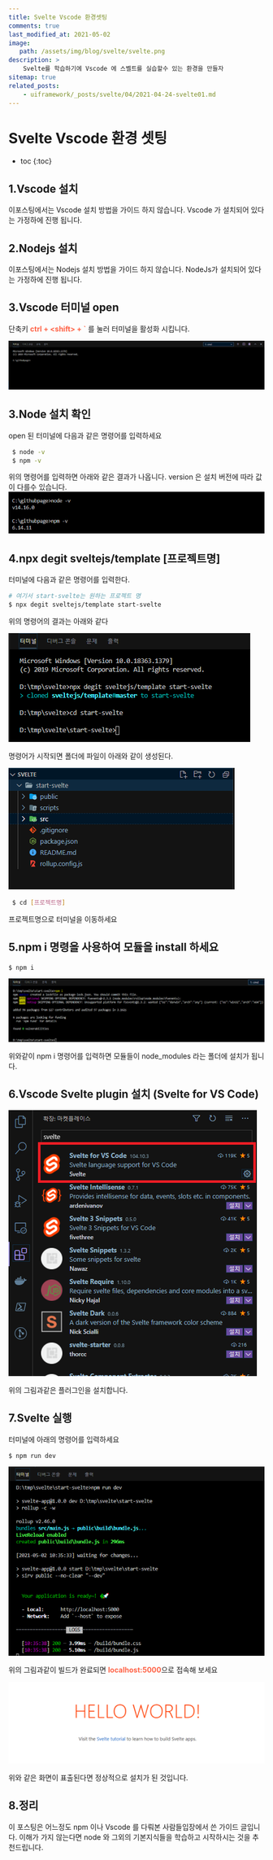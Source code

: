 ```yaml
---
title: Svelte Vscode 환경셋팅
comments: true
last_modified_at: 2021-05-02
image: 
   path: /assets/img/blog/svelte/svelte.png
description: >
    Svelte를 학습하기에 Vscode 에 스벨트를 실습할수 있는 환경을 만들자
sitemap: true
related_posts:
    - uiframework/_posts/svelte/04/2021-04-24-svelte01.md
---
```


# Svelte Vscode 환경 셋팅

* toc
{:toc}


## 1.Vscode 설치 
이포스팅에서는 Vscode 설치 방법을 가이드 하지 않습니다. Vscode 가 설치되어 있다는 가정하에 진행 됩니다. 

## 2.Nodejs 설치 
이포스팅에서는 Nodejs 설치 방법을 가이드 하지 않습니다. NodeJs가 설치되어 있다는 가정하에 진행 됩니다. 

## 3.Vscode 터미널 open
단축키 <b style="color:tomato">ctrl + \<shift\> + `</b> 를 눌러 터미널을 활성화 시킵니다. 

![terminal](/assets/img/blog/svelte/2021/05/01.PNG "terminal")

## 3.Node 설치 확인
open 된 터미널에 다음과 같은 명령어를 입력하세요

```bash
 $ node -v
 $ npm -v
```
위의 명령어를 입력하면 아래와 같은 결과가 나옵니다. version 은 설치 버전에 따라 값이 다를수 있습니다.
![node v](/assets/img/blog/svelte/2021/05/02.PNG "node v")

## 4.npx degit sveltejs/template [프로젝트명]
터미널에 다음과 같은 명령어를 입력한다.

```bash
# 여기서 start-svelte는 원하는 프로젝트 명
$ npx degit sveltejs/template start-svelte
```

위의 명령어의 결과는 아래와 같다 

![npx](/assets/img/blog/svelte/2021/05/03.PNG "npx")

명령어가 시작되면 폴더에 파일이 아래와 같이 생성된다.

![svelte](/assets/img/blog/svelte/2021/05/04.PNG "svelte")

```bash
 $ cd [프로젝트명]
```

프로젝트명으로 터미널을 이동하세요

## 5.npm i 명령을 사용하여 모듈을 install 하세요
```bash
$ npm i
```
![svelte](/assets/img/blog/svelte/2021/05/05.PNG "svelte")

위와같이 npm i 명령어를 입력하면 모듈들이 node_modules 라는 폴더에 설치가 됩니다. 


## 6.Vscode Svelte plugin 설치 (Svelte for VS Code)
![svelte](/assets/img/blog/svelte/2021/05/06.PNG "svelte")

위의 그림과같은 플러그인을 설치합니다.


## 7.Svelte 실행 
터미널에 아래의 명령어를 입력하세요

```bash
$ npm run dev
```
![svelte](/assets/img/blog/svelte/2021/05/07.PNG "svelte")

위의 그림과같이 빌드가 완료되면
<b style="color:tomato">localhost:5000</b>으로 접속해 보세요 

![svelte](/assets/img/blog/svelte/2021/05/08.PNG "svelte")

위와 같은 화면이 표출된다면 정상적으로 설치가 된 것입니다.



## 8.정리
이 포스팅은 어느정도 npm 이나 Vscode 를 다뤄본 사람들입장에서 쓴 가이드 글입니다. 이해가 가지 않는다면 node 와 그외의 기본지식들을 학습하고 시작하시는 것을 추천드립니다.